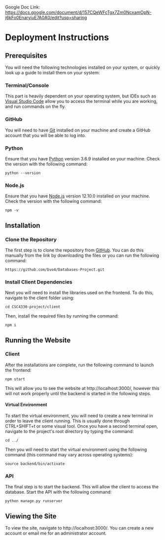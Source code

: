 Google Doc Link: https://docs.google.com/document/d/157CQeWFcTgx7Zm0NcxamOpN-j6kFo0EnaryiuE7A0A0/edit?usp=sharing

# Deployment Instructions
## Prerequisites
You will need the following technologies installed on your system, or quickly look up a guide to install them on your system:
### Terminal/Console
This part is heavily dependent on your operating system, but IDEs such as [Visual Studio Code](https://code.visualstudio.com/download) allow you to access the terminal while you are working, and run commands on the fly.
### GitHub
You will need to have [Git](https://git-scm.com/book/en/v2/Getting-Started-Installing-Git) installed on your machine and create a GitHub account that you will be able to log into.
### Python
Ensure that you have [Python](https://www.python.org/downloads/) version 3.6.9 installed on your machine. Check the version with the following command:
```
python --version
```
### Node.js
Ensure that you have [Node.js](https://nodejs.org/en/download/) version 12.10.0 installed on your machine. Check the version with the following command:
```
npm -v
```

## Installation
### Clone the Repository
The first step is to clone the repository from [GitHub](https://github.com/MilsonCodes/CSC4330-project). You can do this manually from the link by downloading the files or you can run the following command:
```
https://github.com/bvo4/Databases-Project.git
```
### Install Client Dependencies
Next you will need to install the libraries used on the frontend. To do this, navigate to the client folder using:
```
cd CSC4330-project/client
```
Then, install the required files by running the command:
```
npm i
```

## Running the Website
### Client
After the installations are complete, run the following command to launch the frontend:
```
npm start
```
This will allow you to see the website at http://localhost:3000/, however this will not work properly until the backend is started in the following steps.
#### Virtual Environment
To start the virtual environment, you will need to create a new terminal in order to leave the client running. This is usually done through CTRL+SHIFT+t or some visual tool. Once you have a second terminal open, navigate to the project's root directory by typing the command:
```
cd ../
```
Then you will need to start the virtual environment using the following command (this command may vary across operating systems):
```
source backend/bin/activate
```
### API
The final step is to start the backend. This will allow the client to access the database. Start the API with the following command:
```
python manage.py runserver
```

## Viewing the Site
To view the site, navigate to http://localhost:3000/. You can create a new account or email me for an administrator account.
